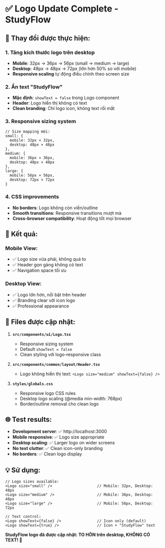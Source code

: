 # ✅ Logo Update Complete - StudyFlow

## 🎯 Thay đổi được thực hiện:

### 1. **Tăng kích thước logo trên desktop**

- **Mobile**: 32px → 36px → 56px (small → medium → large)
- **Desktop**: 48px → 48px → 72px (lớn hơn 50% so với mobile)
- **Responsive scaling** tự động điều chỉnh theo screen size

### 2. **Ẩn text "StudyFlow"**

- **Mặc định**: `showText = false` trong Logo component
- **Header**: Logo hiển thị không có text
- **Clean branding**: Chỉ logo icon, không text rối mắt

### 3. **Responsive sizing system**

```tsx
// Size mapping mới:
small: {
  mobile: 32px × 32px,
  desktop: 48px × 48px
},
medium: {
  mobile: 36px × 36px,
  desktop: 48px × 48px
},
large: {
  mobile: 56px × 56px,
  desktop: 72px × 72px
}
```

### 4. **CSS improvements**

- **No borders**: Logo không còn viền/outline
- **Smooth transitions**: Responsive transitions mượt mà
- **Cross-browser compatibility**: Hoạt động tốt mọi browser

## 📱 Kết quả:

### Mobile View:

- ✅ Logo size vừa phải, không quá to
- ✅ Header gọn gàng không có text
- ✅ Navigation space tối ưu

### Desktop View:

- ✅ Logo lớn hơn, nổi bật trên header
- ✅ Branding clear với icon logo
- ✅ Professional appearance

## 🔧 Files được cập nhật:

1. **`src/components/ui/Logo.tsx`**
   - Responsive sizing system
   - Default `showText = false`
   - Clean styling với logo-responsive class

2. **`src/components/common/layout/Header.tsx`**
   - Logo không hiển thị text: `<Logo size="medium" showText={false} />`

3. **`styles/globals.css`**
   - Responsive logo CSS rules
   - Desktop logo scaling (@media min-width: 768px)
   - Border/outline removal cho clean logo

## 🌐 Test results:

- **Development server**: ✅ http://localhost:3000
- **Mobile responsive**: ✅ Logo size appropriate
- **Desktop scaling**: ✅ Larger logo on wider screens
- **No text clutter**: ✅ Clean icon-only branding
- **No borders**: ✅ Clean logo display

## 💡 Sử dụng:

```tsx
// Logo sizes available:
<Logo size="small" />                    // Mobile: 32px, Desktop: 48px
<Logo size="medium" />                   // Mobile: 36px, Desktop: 48px
<Logo size="large" />                    // Mobile: 56px, Desktop: 72px

// Text control:
<Logo showText={false} />                // Icon only (default)
<Logo showText={true} />                 // Icon + "StudyFlow" text
```

**StudyFlow logo đã được cập nhật: TO HÔN trên desktop, KHÔNG CÓ TEXT! 🚀**
